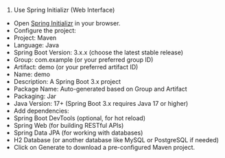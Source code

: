 1. Use Spring Initializr (Web Interface)

- Open [Spring Initializr]([url](https://start.spring.io/)) in your browser.
- Configure the project:
- Project: Maven
- Language: Java
- Spring Boot Version: 3.x.x (choose the latest stable release)
- Group: com.example (or your preferred group ID)
- Artifact: demo (or your preferred artifact ID)
- Name: demo
- Description: A Spring Boot 3.x project
- Package Name: Auto-generated based on Group and Artifact
- Packaging: Jar
- Java Version: 17+ (Spring Boot 3.x requires Java 17 or higher)
- Add dependencies:
- Spring Boot DevTools (optional, for hot reload)
- Spring Web (for building RESTful APIs)
- Spring Data JPA (for working with databases)
- H2 Database (or another database like MySQL or PostgreSQL if needed)
- Click on Generate to download a pre-configured Maven project.
